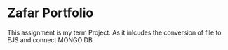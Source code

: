 # Zafar Portfolio

This assignment is my term Project. As it inlcudes the conversion of file to EJS and connect MONGO DB.

